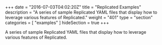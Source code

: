 +++
date = "2016-07-03T04:02:20Z"
title = "Replicated Examples"
description = "A series of sample Replicated YAML files that display how to leverage various features of Replicated."
weight = "401"
type = "section"
categories = [ "examples" ]
hideSection = true
+++

A series of sample Replicated YAML files that display how to leverage various features of Replicated.
